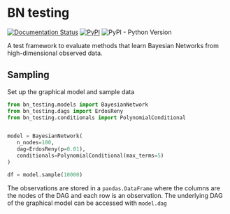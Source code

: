 # BN testing

[![Documentation Status](https://readthedocs.org/projects/bn_testing/badge/?version=latest)](https://bn_testing.readthedocs.io/en/latest/?badge=latest)
[![PyPI](https://img.shields.io/pypi/v/bn_testing)](https://pypi.org/project/bn_testing/)
![PyPI - Python Version](https://img.shields.io/pypi/pyversions/bn_testing)

A test framework to evaluate methods that learn Bayesian Networks from
high-dimensional observed data.


## Sampling

Set up the graphical model and sample  data
```python
from bn_testing.models import BayesianNetwork
from bn_testing.dags import ErdosReny
from bn_testing.conditionals import PolynomialConditional


model = BayesianNetwork(
   n_nodes=100,
   dag=ErdosReny(p=0.01),
   conditionals=PolynomialConditional(max_terms=5)
)

df = model.sample(10000)
```
The observations are stored in a `pandas.DataFrame` where the columns
are the nodes of the DAG and each row is an observation. The
underlying DAG of the graphical model can be accessed with `model.dag`

